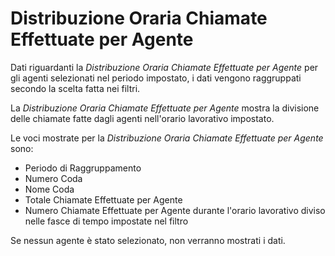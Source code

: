 # Distribuzione Oraria Chiamate Effettuate per Agente

Dati riguardanti la *Distribuzione Oraria Chiamate Effettuate per 
Agente* per gli agenti selezionati nel periodo impostato, i dati 
vengono raggruppati secondo la scelta fatta nei filtri.

La *Distribuzione Oraria Chiamate Effettuate per Agente* mostra la 
divisione delle chiamate fatte dagli agenti nell'orario lavorativo 
impostato.

Le voci mostrate per la *Distribuzione Oraria Chiamate Effettuate 
per Agente* sono:

- Periodo di Raggruppamento
- Numero Coda
- Nome Coda
- Totale Chiamate Effettuate per Agente
- Numero Chiamate Effettuate per Agente durante l'orario lavorativo 
diviso nelle fasce di tempo impostate nel filtro

Se nessun agente è stato selezionato, non verranno mostrati i dati.
